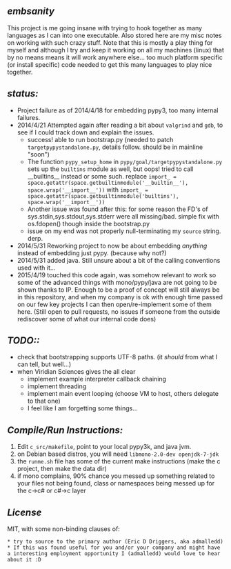 *embsanity*
-----------

This project is me going insane with trying to hook together as many languages as I can into one executable. Also stored here are my misc notes on working with such crazy stuff. Note that this is mostly a play thing for myself and although I try and keep it working on all my machines (linux) that by no means means it will work anywhere else... too much platform specific (or install specific) code needed to get this many languages to play nice together.


*status:*
---------

* Project failure as of 2014/4/18 for embedding pypy3, too many internal failures.
* 2014/4/21 Attempted again after reading a bit about `valgrind` and `gdb`, to see if I could track down and explain the issues.
    * success! able to run bootstrap.py (needed to patch `targetpypystandalone.py`, details follow. should be in mainline "soon")
    * The function `pypy_setup_home` in `pypy/goal/targetpypystandalone.py` sets up the `builtins` module as well, but oops! tried to call \_\_builtins\_\_ instead or some such. replace `import_ = space.getattr(space.getbuiltinmodule('__builtin__'), space.wrap('__import__'))` with `import_ = space.getattr(space.getbuiltinmodule('builtins'), space.wrap('__import__'))`
    * Another issue was found after this: for some reason the FD's of sys.stdin,sys.stdout,sys.stderr were all missing/bad. simple fix with os.fdopen() though inside the bootstrap.py
    * issue on my end was not properly null-terminating my `source` string. derp.
* 2014/5/31 Reworking project to now be about embedding *anything* instead of embedding just pypy. (because why not?)
* 2014/5/31 added java. Still unsure about a bit of the calling conventions used with it...
* 2015/4/19 touched this code again, was somehow relevant to work so some of the advanced things with mono/pypy/java are not going to be shown thanks to IP. Enough to be a proof of concept will still always be in this repository, and when my company is ok with enough time passed on our few key projects I can then open/re-implement some of them here. (Still open to pull requests, no issues if someone from the outside rediscover some of what our internal code does)



*TODO::*
--------

* check that bootstrapping supports UTF-8 paths. (it *should* from what I can tell, but well...)
* when Viridian Sciences gives the all clear
    * implement example interpreter callback chaining
    * implement threading
    * implement main event looping (choose VM to host, others delegate to that one)
    * I feel like I am forgetting some things...

*Compile/Run Instructions:*
-----------------------

1. Edit `c_src/makefile`, point to your local pypy3k, and java jvm.
2. on Debian based distros, you will need `libmono-2.0-dev openjdk-7-jdk`
3. the `runme.sh` file has some of the current make instructions (make the c project, then make the data dir)
4. if mono complains, 90% chance you messed up something related to your files not being found, class or namespaces being messed up for the c->c# or c#->c layer

*License*
---------

MIT, with some non-binding clauses of:

    * try to source to the primary author (Eric D Driggers, aka admalledd)
    * If this was found useful for you and/or your company and might have a interesting employment opportunity I (admalledd) would love to hear about it :D
